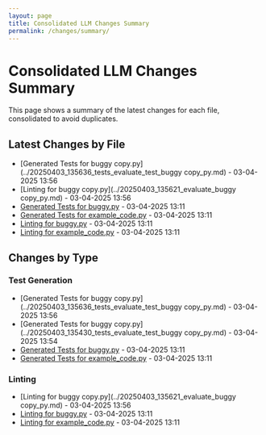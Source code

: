 ```yaml
---
layout: page
title: Consolidated LLM Changes Summary
permalink: /changes/summary/
---
```


# Consolidated LLM Changes Summary

This page shows a summary of the latest changes for each file, consolidated to avoid duplicates.

## Latest Changes by File

- [Generated Tests for buggy copy.py](../20250403_135636_tests_evaluate_test_buggy copy_py.md) - 03-04-2025 13:56
- [Linting for buggy copy.py](../20250403_135621_evaluate_buggy copy_py.md) - 03-04-2025 13:56
- [Generated Tests for buggy.py](../20250403_131128_tests_evaluate_test_buggy_py.md) - 03-04-2025 13:11
- [Generated Tests for example_code.py](../20250403_131117_tests_evaluate_test_example_code_py.md) - 03-04-2025 13:11
- [Linting for buggy.py](../20250403_131106_evaluate_buggy_py.md) - 03-04-2025 13:11
- [Linting for example_code.py](../20250403_131102_evaluate_example_code_py.md) - 03-04-2025 13:11

## Changes by Type

### Test Generation

- [Generated Tests for buggy copy.py](../20250403_135636_tests_evaluate_test_buggy copy_py.md) - 03-04-2025 13:56
- [Generated Tests for buggy copy.py](../20250403_135430_tests_evaluate_test_buggy copy_py.md) - 03-04-2025 13:54
- [Generated Tests for buggy.py](../20250403_131128_tests_evaluate_test_buggy_py.md) - 03-04-2025 13:11
- [Generated Tests for example_code.py](../20250403_131117_tests_evaluate_test_example_code_py.md) - 03-04-2025 13:11

### Linting

- [Linting for buggy copy.py](../20250403_135621_evaluate_buggy copy_py.md) - 03-04-2025 13:56
- [Linting for buggy.py](../20250403_131106_evaluate_buggy_py.md) - 03-04-2025 13:11
- [Linting for example_code.py](../20250403_131102_evaluate_example_code_py.md) - 03-04-2025 13:11

